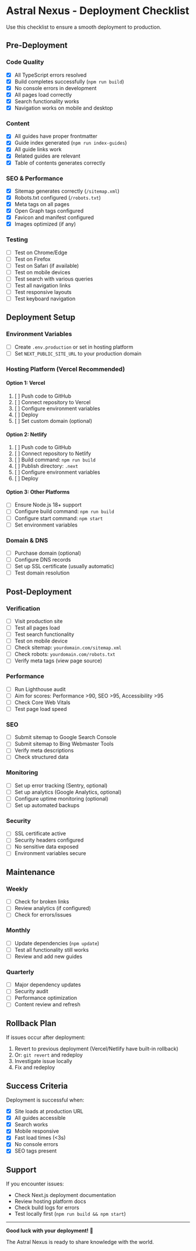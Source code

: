 # Astral Nexus - Deployment Checklist

Use this checklist to ensure a smooth deployment to production.

## Pre-Deployment

### Code Quality
- [x] All TypeScript errors resolved
- [x] Build completes successfully (`npm run build`)
- [x] No console errors in development
- [x] All pages load correctly
- [x] Search functionality works
- [x] Navigation works on mobile and desktop

### Content
- [x] All guides have proper frontmatter
- [x] Guide index generated (`npm run index-guides`)
- [x] All guide links work
- [x] Related guides are relevant
- [x] Table of contents generates correctly

### SEO & Performance
- [x] Sitemap generates correctly (`/sitemap.xml`)
- [x] Robots.txt configured (`/robots.txt`)
- [x] Meta tags on all pages
- [x] Open Graph tags configured
- [x] Favicon and manifest configured
- [x] Images optimized (if any)

### Testing
- [ ] Test on Chrome/Edge
- [ ] Test on Firefox
- [ ] Test on Safari (if available)
- [ ] Test on mobile devices
- [ ] Test search with various queries
- [ ] Test all navigation links
- [ ] Test responsive layouts
- [ ] Test keyboard navigation

## Deployment Setup

### Environment Variables
- [ ] Create `.env.production` or set in hosting platform
- [ ] Set `NEXT_PUBLIC_SITE_URL` to your production domain

### Hosting Platform (Vercel Recommended)

#### Option 1: Vercel
1. [ ] Push code to GitHub
2. [ ] Connect repository to Vercel
3. [ ] Configure environment variables
4. [ ] Deploy
5. [ ] Set custom domain (optional)

#### Option 2: Netlify
1. [ ] Push code to GitHub
2. [ ] Connect repository to Netlify
3. [ ] Build command: `npm run build`
4. [ ] Publish directory: `.next`
5. [ ] Configure environment variables
6. [ ] Deploy

#### Option 3: Other Platforms
- [ ] Ensure Node.js 18+ support
- [ ] Configure build command: `npm run build`
- [ ] Configure start command: `npm start`
- [ ] Set environment variables

### Domain & DNS
- [ ] Purchase domain (optional)
- [ ] Configure DNS records
- [ ] Set up SSL certificate (usually automatic)
- [ ] Test domain resolution

## Post-Deployment

### Verification
- [ ] Visit production site
- [ ] Test all pages load
- [ ] Test search functionality
- [ ] Test on mobile device
- [ ] Check sitemap: `yourdomain.com/sitemap.xml`
- [ ] Check robots: `yourdomain.com/robots.txt`
- [ ] Verify meta tags (view page source)

### Performance
- [ ] Run Lighthouse audit
- [ ] Aim for scores: Performance >90, SEO >95, Accessibility >95
- [ ] Check Core Web Vitals
- [ ] Test page load speed

### SEO
- [ ] Submit sitemap to Google Search Console
- [ ] Submit sitemap to Bing Webmaster Tools
- [ ] Verify meta descriptions
- [ ] Check structured data

### Monitoring
- [ ] Set up error tracking (Sentry, optional)
- [ ] Set up analytics (Google Analytics, optional)
- [ ] Configure uptime monitoring (optional)
- [ ] Set up automated backups

### Security
- [ ] SSL certificate active
- [ ] Security headers configured
- [ ] No sensitive data exposed
- [ ] Environment variables secure

## Maintenance

### Weekly
- [ ] Check for broken links
- [ ] Review analytics (if configured)
- [ ] Check for errors/issues

### Monthly
- [ ] Update dependencies (`npm update`)
- [ ] Test all functionality still works
- [ ] Review and add new guides

### Quarterly
- [ ] Major dependency updates
- [ ] Security audit
- [ ] Performance optimization
- [ ] Content review and refresh

## Rollback Plan

If issues occur after deployment:

1. Revert to previous deployment (Vercel/Netlify have built-in rollback)
2. Or: `git revert` and redeploy
3. Investigate issue locally
4. Fix and redeploy

## Success Criteria

Deployment is successful when:
- [x] Site loads at production URL
- [x] All guides accessible
- [x] Search works
- [x] Mobile responsive
- [x] Fast load times (<3s)
- [x] No console errors
- [x] SEO tags present

## Support

If you encounter issues:
- Check Next.js deployment documentation
- Review hosting platform docs
- Check build logs for errors
- Test locally first (`npm run build && npm start`)

---

**Good luck with your deployment!** 🚀

The Astral Nexus is ready to share knowledge with the world.

